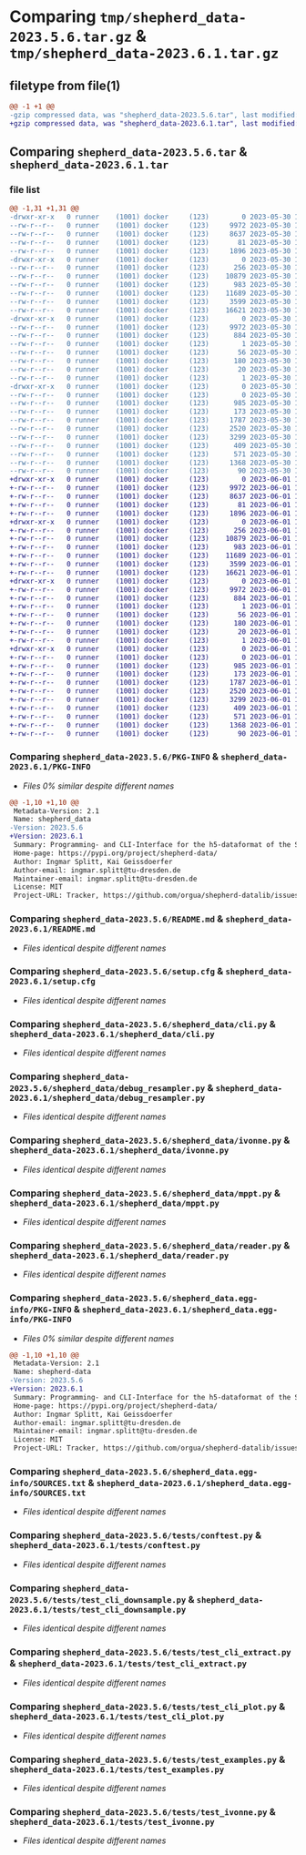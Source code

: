 # Comparing `tmp/shepherd_data-2023.5.6.tar.gz` & `tmp/shepherd_data-2023.6.1.tar.gz`

## filetype from file(1)

```diff
@@ -1 +1 @@
-gzip compressed data, was "shepherd_data-2023.5.6.tar", last modified: Tue May 30 13:03:37 2023, max compression
+gzip compressed data, was "shepherd_data-2023.6.1.tar", last modified: Thu Jun  1 14:32:43 2023, max compression
```

## Comparing `shepherd_data-2023.5.6.tar` & `shepherd_data-2023.6.1.tar`

### file list

```diff
@@ -1,31 +1,31 @@
-drwxr-xr-x   0 runner    (1001) docker     (123)        0 2023-05-30 13:03:37.808957 shepherd_data-2023.5.6/
--rw-r--r--   0 runner    (1001) docker     (123)     9972 2023-05-30 13:03:37.808957 shepherd_data-2023.5.6/PKG-INFO
--rw-r--r--   0 runner    (1001) docker     (123)     8637 2023-05-30 13:03:04.000000 shepherd_data-2023.5.6/README.md
--rw-r--r--   0 runner    (1001) docker     (123)       81 2023-05-30 13:03:04.000000 shepherd_data-2023.5.6/pyproject.toml
--rw-r--r--   0 runner    (1001) docker     (123)     1896 2023-05-30 13:03:37.812957 shepherd_data-2023.5.6/setup.cfg
-drwxr-xr-x   0 runner    (1001) docker     (123)        0 2023-05-30 13:03:37.808957 shepherd_data-2023.5.6/shepherd_data/
--rw-r--r--   0 runner    (1001) docker     (123)      256 2023-05-30 13:03:04.000000 shepherd_data-2023.5.6/shepherd_data/__init__.py
--rw-r--r--   0 runner    (1001) docker     (123)    10879 2023-05-30 13:03:04.000000 shepherd_data-2023.5.6/shepherd_data/cli.py
--rw-r--r--   0 runner    (1001) docker     (123)      983 2023-05-30 13:03:04.000000 shepherd_data-2023.5.6/shepherd_data/debug_resampler.py
--rw-r--r--   0 runner    (1001) docker     (123)    11689 2023-05-30 13:03:04.000000 shepherd_data-2023.5.6/shepherd_data/ivonne.py
--rw-r--r--   0 runner    (1001) docker     (123)     3599 2023-05-30 13:03:04.000000 shepherd_data-2023.5.6/shepherd_data/mppt.py
--rw-r--r--   0 runner    (1001) docker     (123)    16621 2023-05-30 13:03:04.000000 shepherd_data-2023.5.6/shepherd_data/reader.py
-drwxr-xr-x   0 runner    (1001) docker     (123)        0 2023-05-30 13:03:37.808957 shepherd_data-2023.5.6/shepherd_data.egg-info/
--rw-r--r--   0 runner    (1001) docker     (123)     9972 2023-05-30 13:03:37.000000 shepherd_data-2023.5.6/shepherd_data.egg-info/PKG-INFO
--rw-r--r--   0 runner    (1001) docker     (123)      884 2023-05-30 13:03:37.000000 shepherd_data-2023.5.6/shepherd_data.egg-info/SOURCES.txt
--rw-r--r--   0 runner    (1001) docker     (123)        1 2023-05-30 13:03:37.000000 shepherd_data-2023.5.6/shepherd_data.egg-info/dependency_links.txt
--rw-r--r--   0 runner    (1001) docker     (123)       56 2023-05-30 13:03:37.000000 shepherd_data-2023.5.6/shepherd_data.egg-info/entry_points.txt
--rw-r--r--   0 runner    (1001) docker     (123)      180 2023-05-30 13:03:37.000000 shepherd_data-2023.5.6/shepherd_data.egg-info/requires.txt
--rw-r--r--   0 runner    (1001) docker     (123)       20 2023-05-30 13:03:37.000000 shepherd_data-2023.5.6/shepherd_data.egg-info/top_level.txt
--rw-r--r--   0 runner    (1001) docker     (123)        1 2023-05-30 13:03:37.000000 shepherd_data-2023.5.6/shepherd_data.egg-info/zip-safe
-drwxr-xr-x   0 runner    (1001) docker     (123)        0 2023-05-30 13:03:37.808957 shepherd_data-2023.5.6/tests/
--rw-r--r--   0 runner    (1001) docker     (123)        0 2023-05-30 13:03:04.000000 shepherd_data-2023.5.6/tests/__init__.py
--rw-r--r--   0 runner    (1001) docker     (123)      985 2023-05-30 13:03:04.000000 shepherd_data-2023.5.6/tests/conftest.py
--rw-r--r--   0 runner    (1001) docker     (123)      173 2023-05-30 13:03:04.000000 shepherd_data-2023.5.6/tests/test_cli.py
--rw-r--r--   0 runner    (1001) docker     (123)     1787 2023-05-30 13:03:04.000000 shepherd_data-2023.5.6/tests/test_cli_downsample.py
--rw-r--r--   0 runner    (1001) docker     (123)     2520 2023-05-30 13:03:04.000000 shepherd_data-2023.5.6/tests/test_cli_extract.py
--rw-r--r--   0 runner    (1001) docker     (123)     3299 2023-05-30 13:03:04.000000 shepherd_data-2023.5.6/tests/test_cli_plot.py
--rw-r--r--   0 runner    (1001) docker     (123)      409 2023-05-30 13:03:04.000000 shepherd_data-2023.5.6/tests/test_cli_validate.py
--rw-r--r--   0 runner    (1001) docker     (123)      571 2023-05-30 13:03:04.000000 shepherd_data-2023.5.6/tests/test_examples.py
--rw-r--r--   0 runner    (1001) docker     (123)     1368 2023-05-30 13:03:04.000000 shepherd_data-2023.5.6/tests/test_ivonne.py
--rw-r--r--   0 runner    (1001) docker     (123)       90 2023-05-30 13:03:04.000000 shepherd_data-2023.5.6/tests/test_reader.py
+drwxr-xr-x   0 runner    (1001) docker     (123)        0 2023-06-01 14:32:43.267760 shepherd_data-2023.6.1/
+-rw-r--r--   0 runner    (1001) docker     (123)     9972 2023-06-01 14:32:43.267760 shepherd_data-2023.6.1/PKG-INFO
+-rw-r--r--   0 runner    (1001) docker     (123)     8637 2023-06-01 14:32:07.000000 shepherd_data-2023.6.1/README.md
+-rw-r--r--   0 runner    (1001) docker     (123)       81 2023-06-01 14:32:07.000000 shepherd_data-2023.6.1/pyproject.toml
+-rw-r--r--   0 runner    (1001) docker     (123)     1896 2023-06-01 14:32:43.267760 shepherd_data-2023.6.1/setup.cfg
+drwxr-xr-x   0 runner    (1001) docker     (123)        0 2023-06-01 14:32:43.263760 shepherd_data-2023.6.1/shepherd_data/
+-rw-r--r--   0 runner    (1001) docker     (123)      256 2023-06-01 14:32:07.000000 shepherd_data-2023.6.1/shepherd_data/__init__.py
+-rw-r--r--   0 runner    (1001) docker     (123)    10879 2023-06-01 14:32:07.000000 shepherd_data-2023.6.1/shepherd_data/cli.py
+-rw-r--r--   0 runner    (1001) docker     (123)      983 2023-06-01 14:32:07.000000 shepherd_data-2023.6.1/shepherd_data/debug_resampler.py
+-rw-r--r--   0 runner    (1001) docker     (123)    11689 2023-06-01 14:32:07.000000 shepherd_data-2023.6.1/shepherd_data/ivonne.py
+-rw-r--r--   0 runner    (1001) docker     (123)     3599 2023-06-01 14:32:07.000000 shepherd_data-2023.6.1/shepherd_data/mppt.py
+-rw-r--r--   0 runner    (1001) docker     (123)    16621 2023-06-01 14:32:07.000000 shepherd_data-2023.6.1/shepherd_data/reader.py
+drwxr-xr-x   0 runner    (1001) docker     (123)        0 2023-06-01 14:32:43.267760 shepherd_data-2023.6.1/shepherd_data.egg-info/
+-rw-r--r--   0 runner    (1001) docker     (123)     9972 2023-06-01 14:32:43.000000 shepherd_data-2023.6.1/shepherd_data.egg-info/PKG-INFO
+-rw-r--r--   0 runner    (1001) docker     (123)      884 2023-06-01 14:32:43.000000 shepherd_data-2023.6.1/shepherd_data.egg-info/SOURCES.txt
+-rw-r--r--   0 runner    (1001) docker     (123)        1 2023-06-01 14:32:43.000000 shepherd_data-2023.6.1/shepherd_data.egg-info/dependency_links.txt
+-rw-r--r--   0 runner    (1001) docker     (123)       56 2023-06-01 14:32:43.000000 shepherd_data-2023.6.1/shepherd_data.egg-info/entry_points.txt
+-rw-r--r--   0 runner    (1001) docker     (123)      180 2023-06-01 14:32:43.000000 shepherd_data-2023.6.1/shepherd_data.egg-info/requires.txt
+-rw-r--r--   0 runner    (1001) docker     (123)       20 2023-06-01 14:32:43.000000 shepherd_data-2023.6.1/shepherd_data.egg-info/top_level.txt
+-rw-r--r--   0 runner    (1001) docker     (123)        1 2023-06-01 14:32:43.000000 shepherd_data-2023.6.1/shepherd_data.egg-info/zip-safe
+drwxr-xr-x   0 runner    (1001) docker     (123)        0 2023-06-01 14:32:43.263760 shepherd_data-2023.6.1/tests/
+-rw-r--r--   0 runner    (1001) docker     (123)        0 2023-06-01 14:32:07.000000 shepherd_data-2023.6.1/tests/__init__.py
+-rw-r--r--   0 runner    (1001) docker     (123)      985 2023-06-01 14:32:07.000000 shepherd_data-2023.6.1/tests/conftest.py
+-rw-r--r--   0 runner    (1001) docker     (123)      173 2023-06-01 14:32:07.000000 shepherd_data-2023.6.1/tests/test_cli.py
+-rw-r--r--   0 runner    (1001) docker     (123)     1787 2023-06-01 14:32:07.000000 shepherd_data-2023.6.1/tests/test_cli_downsample.py
+-rw-r--r--   0 runner    (1001) docker     (123)     2520 2023-06-01 14:32:07.000000 shepherd_data-2023.6.1/tests/test_cli_extract.py
+-rw-r--r--   0 runner    (1001) docker     (123)     3299 2023-06-01 14:32:07.000000 shepherd_data-2023.6.1/tests/test_cli_plot.py
+-rw-r--r--   0 runner    (1001) docker     (123)      409 2023-06-01 14:32:07.000000 shepherd_data-2023.6.1/tests/test_cli_validate.py
+-rw-r--r--   0 runner    (1001) docker     (123)      571 2023-06-01 14:32:07.000000 shepherd_data-2023.6.1/tests/test_examples.py
+-rw-r--r--   0 runner    (1001) docker     (123)     1368 2023-06-01 14:32:07.000000 shepherd_data-2023.6.1/tests/test_ivonne.py
+-rw-r--r--   0 runner    (1001) docker     (123)       90 2023-06-01 14:32:07.000000 shepherd_data-2023.6.1/tests/test_reader.py
```

### Comparing `shepherd_data-2023.5.6/PKG-INFO` & `shepherd_data-2023.6.1/PKG-INFO`

 * *Files 0% similar despite different names*

```diff
@@ -1,10 +1,10 @@
 Metadata-Version: 2.1
 Name: shepherd_data
-Version: 2023.5.6
+Version: 2023.6.1
 Summary: Programming- and CLI-Interface for the h5-dataformat of the Shepherd-Testbed
 Home-page: https://pypi.org/project/shepherd-data/
 Author: Ingmar Splitt, Kai Geissdoerfer
 Author-email: ingmar.splitt@tu-dresden.de
 Maintainer-email: ingmar.splitt@tu-dresden.de
 License: MIT
 Project-URL: Tracker, https://github.com/orgua/shepherd-datalib/issues
```

### Comparing `shepherd_data-2023.5.6/README.md` & `shepherd_data-2023.6.1/README.md`

 * *Files identical despite different names*

### Comparing `shepherd_data-2023.5.6/setup.cfg` & `shepherd_data-2023.6.1/setup.cfg`

 * *Files identical despite different names*

### Comparing `shepherd_data-2023.5.6/shepherd_data/cli.py` & `shepherd_data-2023.6.1/shepherd_data/cli.py`

 * *Files identical despite different names*

### Comparing `shepherd_data-2023.5.6/shepherd_data/debug_resampler.py` & `shepherd_data-2023.6.1/shepherd_data/debug_resampler.py`

 * *Files identical despite different names*

### Comparing `shepherd_data-2023.5.6/shepherd_data/ivonne.py` & `shepherd_data-2023.6.1/shepherd_data/ivonne.py`

 * *Files identical despite different names*

### Comparing `shepherd_data-2023.5.6/shepherd_data/mppt.py` & `shepherd_data-2023.6.1/shepherd_data/mppt.py`

 * *Files identical despite different names*

### Comparing `shepherd_data-2023.5.6/shepherd_data/reader.py` & `shepherd_data-2023.6.1/shepherd_data/reader.py`

 * *Files identical despite different names*

### Comparing `shepherd_data-2023.5.6/shepherd_data.egg-info/PKG-INFO` & `shepherd_data-2023.6.1/shepherd_data.egg-info/PKG-INFO`

 * *Files 0% similar despite different names*

```diff
@@ -1,10 +1,10 @@
 Metadata-Version: 2.1
 Name: shepherd-data
-Version: 2023.5.6
+Version: 2023.6.1
 Summary: Programming- and CLI-Interface for the h5-dataformat of the Shepherd-Testbed
 Home-page: https://pypi.org/project/shepherd-data/
 Author: Ingmar Splitt, Kai Geissdoerfer
 Author-email: ingmar.splitt@tu-dresden.de
 Maintainer-email: ingmar.splitt@tu-dresden.de
 License: MIT
 Project-URL: Tracker, https://github.com/orgua/shepherd-datalib/issues
```

### Comparing `shepherd_data-2023.5.6/shepherd_data.egg-info/SOURCES.txt` & `shepherd_data-2023.6.1/shepherd_data.egg-info/SOURCES.txt`

 * *Files identical despite different names*

### Comparing `shepherd_data-2023.5.6/tests/conftest.py` & `shepherd_data-2023.6.1/tests/conftest.py`

 * *Files identical despite different names*

### Comparing `shepherd_data-2023.5.6/tests/test_cli_downsample.py` & `shepherd_data-2023.6.1/tests/test_cli_downsample.py`

 * *Files identical despite different names*

### Comparing `shepherd_data-2023.5.6/tests/test_cli_extract.py` & `shepherd_data-2023.6.1/tests/test_cli_extract.py`

 * *Files identical despite different names*

### Comparing `shepherd_data-2023.5.6/tests/test_cli_plot.py` & `shepherd_data-2023.6.1/tests/test_cli_plot.py`

 * *Files identical despite different names*

### Comparing `shepherd_data-2023.5.6/tests/test_examples.py` & `shepherd_data-2023.6.1/tests/test_examples.py`

 * *Files identical despite different names*

### Comparing `shepherd_data-2023.5.6/tests/test_ivonne.py` & `shepherd_data-2023.6.1/tests/test_ivonne.py`

 * *Files identical despite different names*


